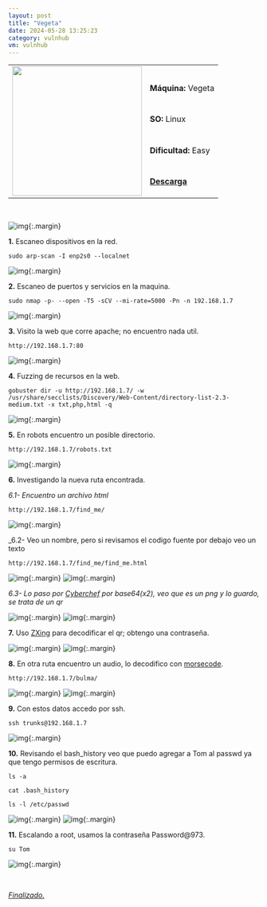 ```yaml
---
layout: post
title: "Vegeta"
date: 2024-05-28 13:25:23
category: vulnhub
vm: vulnhub
---
```


<table class="log">
  <tr>
    <td rowspan="5"><img src="/notas/public/img/vulnhub/vulnhub.png" width=260></td>
    <td></td>
  </tr>
  <tr> <td><strong>Máquina:</strong> Vegeta </td> </tr>
  <tr> <td><strong>SO:</strong> Linux</td> </tr>
  <tr> <td><strong>Dificultad:</strong> <span class="easy">Easy</span></td> </tr>
  <tr> <td><strong><a href="https://www.vulnhub.com/entry/vegeta-1,501/" target="_blank"> Descarga</a></strong></td> </tr>
</table>

<br>

![img](/notas/public/img/vulnhub/Vegeta/host.png){:.margin}

**1\.** Escaneo dispositivos en la red.

`sudo arp-scan -I enp2s0 --localnet`

![img](/notas/public/img/vulnhub/Vegeta/arp.png){:.margin}

**2\.** Escaneo de puertos y servicios en la maquina.

`sudo nmap -p- --open -T5 -sCV --mi-rate=5000 -Pn -n 192.168.1.7`

![img](/notas/public/img/vulnhub/Vegeta/nmap.png){:.margin}

**3\.** Visito la web que corre apache; no encuentro nada util.

`http://192.168.1.7:80`

![img](/notas/public/img/vulnhub/Vegeta/80.png){:.margin}

**4\.** Fuzzing de recursos en la web.

`gobuster dir -u http://192.168.1.7/ -w /usr/share/secclists/Discovery/Web-Content/directory-list-2.3-medium.txt -x txt,php,html -q` 

![img](/notas/public/img/vulnhub/Vegeta/gobuster.png){:.margin}

**5\.** En robots encuentro un posible directorio.

`http://192.168.1.7/robots.txt`

![img](/notas/public/img/vulnhub/Vegeta/robots.png){:.margin}

**6\.** Investigando la nueva ruta encontrada.

_6.1- Encuentro un archivo html_

`http://192.168.1.7/find_me/`

![img](/notas/public/img/vulnhub/Vegeta/findme.png){:.margin}

_6.2- Veo un nombre, pero si revisamos el codigo fuente por debajo veo un texto

`http://192.168.1.7/find_me/find_me.html`

![img](/notas/public/img/vulnhub/Vegeta/findmehtml.png){:.margin}
![img](/notas/public/img/vulnhub/Vegeta/findmehtmlcod.png){:.margin}

_6.3- Lo paso por [Cyberchef]() por base64(x2), veo que es un png y lo guardo, se trata de un qr_

![img](/notas/public/img/vulnhub/Vegeta/cyberchef.png){:.margin}
![img](/notas/public/img/vulnhub/Vegeta/qr.png){:.margin}

**7\.** Uso [ZXing](https://zxing.org/w/decode.jspx) para decodificar el qr; obtengo una contraseña.

![img](/notas/public/img/vulnhub/Vegeta/zxing.png){:.margin}
![img](/notas/public/img/vulnhub/Vegeta/zxingdecode.png){:.margin}

**8\.** En otra ruta encuentro un audio, lo decodifico con [morsecode](https://morsecode.world/international/decoder/audio-decoder-adaptive.html).

`http://192.168.1.7/bulma/`

![img](/notas/public/img/vulnhub/Vegeta/bulma.png){:.margin}
![img](/notas/public/img/vulnhub/Vegeta/morsecode.png){:.margin}

**9\.** Con estos datos accedo por ssh.

`ssh trunks@192.168.1.7`

![img](/notas/public/img/vulnhub/Vegeta/sshtrunks.png){:.margin}

**10\.** Revisando el bash_history veo que puedo agregar a Tom al passwd ya que tengo permisos de escritura.

`ls -a`

`cat .bash_history`

`ls -l /etc/passwd`

![img](/notas/public/img/vulnhub/Vegeta/bashpasswd.png){:.margin}
![img](/notas/public/img/vulnhub/Vegeta/tompasswd.png){:.margin}

**11\.** Escalando a root, usamos la contraseña Password@973.

`su Tom`

![img](/notas/public/img/vulnhub/Vegeta/root.png){:.margin}

<br>

<a href="#">_Finalizado._</a>
